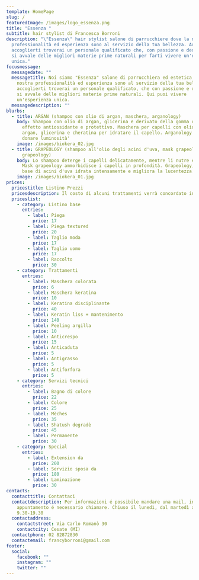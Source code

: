 ```yaml
---
template: HomePage
slug: /
featuredImage: /images/logo_essenza.png
title: "Essenza "
subtitle: hair stylist di Francesca Borroni
description: "\"Essenza\" hair stylist salone di parrucchiere dove la nostra
  professionalità ed esperienza sono al servizio della tua bellezza. Ad
  accoglierti troverai un personale qualificato che, con passione e dedizione,
  si avvale delle migliori materie prime naturali per farti vivere un'esperienza
  unica."
focusmessage:
  messagedate: ""
  messagetitle: Noi siamo "Essenza" salone di parrucchiera ed estetica dove la
    nostra professionalità ed esperienza sono al servizio della tua bellezza. Ad
    accoglierti troverai un personale qualificato, che con passione e dedizione,
    si avvale delle migliori materie prime naturali. Qui puoi vivere
    un'esperienza unica.
  messagedescription: ""
blurbs:
  - title: ARGAN (shampoo con olio di argan, maschera, arganology)
    body: Shampoo con olio di argan, glicerina e derivato della gomma del guar con
      effetto antiossidante e protettivo. Maschera per capelli con olio di
      argan, glicerina e cheratina per idratare il capello. Arganology per
      donare luminosità'
    image: /images/biokera_02.jpg
  - title: GRAPEOLOGY (shampoo all'olio degli acini d'uva, mask grapeology,
      grapeology)
    body: Lo shampoo deterge i capelli delicatamente, mentre li nutre e li idrata.
      Mask grapeology ammorbidisce i capelli in profondità. Grapeology, l'olio a
      base di acini d'uva idrata intensamente e migliora la lucentezza.
    image: /images/biokera_01.jpg
prices:
  pricestitle: Listino Prezzi
  pricesdescription: Il costo di alcuni trattamenti verrà concordato in negozio con il cliente.
  priceslist:
    - category: Listino base
      entries:
        - label: Piega
          price: 17
        - label: Piega textured
          price: 20
        - label: Taglio moda
          price: 17
        - label: Taglio uomo
          price: 17
        - label: Raccolto
          price: 30
    - category: Trattamenti
      entries:
        - label: Maschera colorata
          price: 6
        - label: Maschera keratina
          price: 10
        - label: Keratina disciplinante
          price: 40
        - label: Keratin liss + mantenimento
          price: 140
        - label: Peeling argilla
          price: 10
        - label: Anticrespo
          price: 15
        - label: Anticaduta
          price: 5
        - label: Antigrasso
          price: 5
        - label: Antiforfora
          price: 5
    - category: Servizi tecnici
      entries:
        - label: Bagno di colore
          price: 22
        - label: Colore
          price: 25
        - label: Mèches
          price: 35
        - label: Shatush degradè
          price: 45
        - label: Permanente
          price: 30
    - category: Special
      entries:
        - label: Extension da
          price: 200
        - label: Servizio sposa da
          price: 180
        - label: Laminazione
          price: 30
contacts:
  contacttitle: Contattaci
  contactdescription: Per informazioni é possibile mandare una mail, invece per
    appuntamento é necessario chiamare. Chiuso il lunedì, dal martedì al sabato
    9.30-19.30
  contactaddress:
    contactstreet: Via Carlo Romanò 30
    contactcity: Cesate (MI)
  contactphone: 02 82872830
  contactemail: francyborroni@gmail.com
footer:
  social:
    facebook: ""
    instagram: ""
    twitter: ""
---
```


